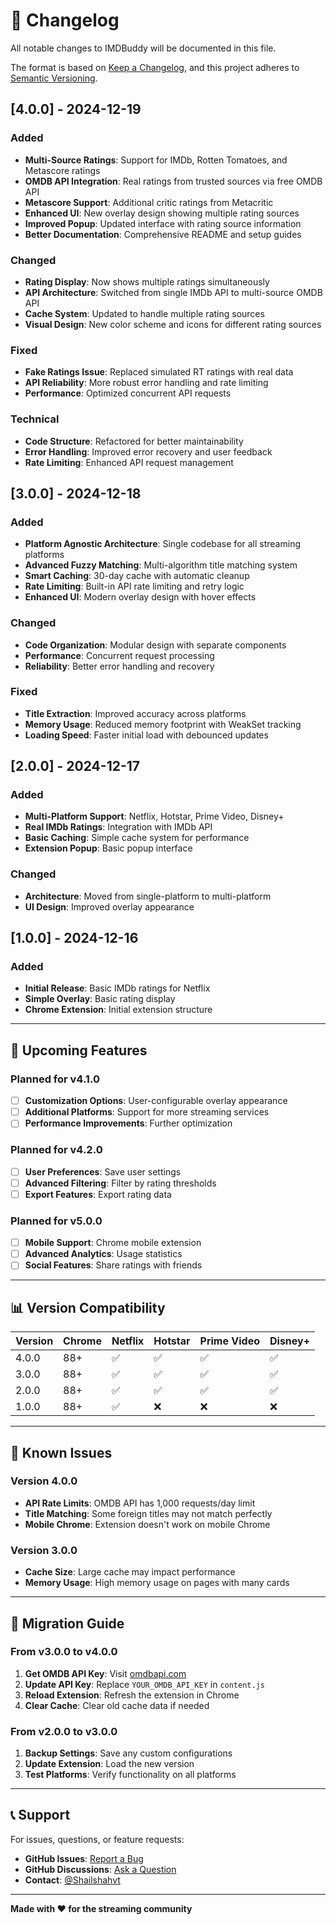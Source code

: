 # 📝 Changelog

All notable changes to IMDBuddy will be documented in this file.

The format is based on [Keep a Changelog](https://keepachangelog.com/en/1.0.0/),
and this project adheres to [Semantic Versioning](https://semver.org/spec/v2.0.0.html).

## [4.0.0] - 2024-12-19

### Added
- **Multi-Source Ratings**: Support for IMDb, Rotten Tomatoes, and Metascore ratings
- **OMDB API Integration**: Real ratings from trusted sources via free OMDB API
- **Metascore Support**: Additional critic ratings from Metacritic
- **Enhanced UI**: New overlay design showing multiple rating sources
- **Improved Popup**: Updated interface with rating source information
- **Better Documentation**: Comprehensive README and setup guides

### Changed
- **Rating Display**: Now shows multiple ratings simultaneously
- **API Architecture**: Switched from single IMDb API to multi-source OMDB API
- **Cache System**: Updated to handle multiple rating sources
- **Visual Design**: New color scheme and icons for different rating sources

### Fixed
- **Fake Ratings Issue**: Replaced simulated RT ratings with real data
- **API Reliability**: More robust error handling and rate limiting
- **Performance**: Optimized concurrent API requests

### Technical
- **Code Structure**: Refactored for better maintainability
- **Error Handling**: Improved error recovery and user feedback
- **Rate Limiting**: Enhanced API request management

## [3.0.0] - 2024-12-18

### Added
- **Platform Agnostic Architecture**: Single codebase for all streaming platforms
- **Advanced Fuzzy Matching**: Multi-algorithm title matching system
- **Smart Caching**: 30-day cache with automatic cleanup
- **Rate Limiting**: Built-in API rate limiting and retry logic
- **Enhanced UI**: Modern overlay design with hover effects

### Changed
- **Code Organization**: Modular design with separate components
- **Performance**: Concurrent request processing
- **Reliability**: Better error handling and recovery

### Fixed
- **Title Extraction**: Improved accuracy across platforms
- **Memory Usage**: Reduced memory footprint with WeakSet tracking
- **Loading Speed**: Faster initial load with debounced updates

## [2.0.0] - 2024-12-17

### Added
- **Multi-Platform Support**: Netflix, Hotstar, Prime Video, Disney+
- **Real IMDb Ratings**: Integration with IMDb API
- **Basic Caching**: Simple cache system for performance
- **Extension Popup**: Basic popup interface

### Changed
- **Architecture**: Moved from single-platform to multi-platform
- **UI Design**: Improved overlay appearance

## [1.0.0] - 2024-12-16

### Added
- **Initial Release**: Basic IMDb ratings for Netflix
- **Simple Overlay**: Basic rating display
- **Chrome Extension**: Initial extension structure

---

## 🔮 Upcoming Features

### Planned for v4.1.0
- [ ] **Customization Options**: User-configurable overlay appearance
- [ ] **Additional Platforms**: Support for more streaming services
- [ ] **Performance Improvements**: Further optimization

### Planned for v4.2.0
- [ ] **User Preferences**: Save user settings
- [ ] **Advanced Filtering**: Filter by rating thresholds
- [ ] **Export Features**: Export rating data

### Planned for v5.0.0
- [ ] **Mobile Support**: Chrome mobile extension
- [ ] **Advanced Analytics**: Usage statistics
- [ ] **Social Features**: Share ratings with friends

---

## 📊 Version Compatibility

| Version | Chrome | Netflix | Hotstar | Prime Video | Disney+ |
|---------|--------|---------|---------|-------------|---------|
| 4.0.0   | 88+    | ✅      | ✅      | ✅          | ✅      |
| 3.0.0   | 88+    | ✅      | ✅      | ✅          | ✅      |
| 2.0.0   | 88+    | ✅      | ✅      | ✅          | ✅      |
| 1.0.0   | 88+    | ✅      | ❌      | ❌          | ❌      |

---

## 🐛 Known Issues

### Version 4.0.0
- **API Rate Limits**: OMDB API has 1,000 requests/day limit
- **Title Matching**: Some foreign titles may not match perfectly
- **Mobile Chrome**: Extension doesn't work on mobile Chrome

### Version 3.0.0
- **Cache Size**: Large cache may impact performance
- **Memory Usage**: High memory usage on pages with many cards

---

## 🔧 Migration Guide

### From v3.0.0 to v4.0.0
1. **Get OMDB API Key**: Visit [omdbapi.com](http://www.omdbapi.com/)
2. **Update API Key**: Replace `YOUR_OMDB_API_KEY` in `content.js`
3. **Reload Extension**: Refresh the extension in Chrome
4. **Clear Cache**: Clear old cache data if needed

### From v2.0.0 to v3.0.0
1. **Backup Settings**: Save any custom configurations
2. **Update Extension**: Load the new version
3. **Test Platforms**: Verify functionality on all platforms

---

## 📞 Support

For issues, questions, or feature requests:
- **GitHub Issues**: [Report a Bug](https://github.com/Shailshahvt/imdb-on-netflix/issues)
- **GitHub Discussions**: [Ask a Question](https://github.com/Shailshahvt/imdb-on-netflix/discussions)
- **Contact**: [@Shailshahvt](https://github.com/Shailshahvt)

---

**Made with ❤️ for the streaming community**
